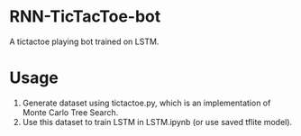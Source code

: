 # RNN-TicTacToe-bot
A tictactoe playing bot trained on LSTM.

# Usage
1. Generate dataset using tictactoe.py, which is an implementation of Monte Carlo Tree Search.
2. Use this dataset to train LSTM in LSTM.ipynb (or use saved tflite model).
